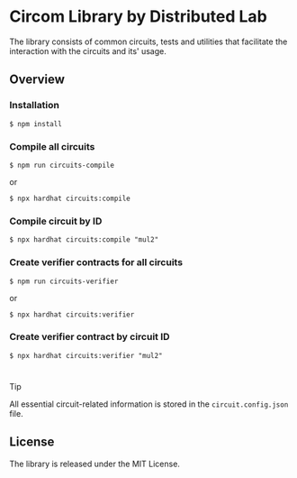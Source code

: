 # Circom Library by Distributed Lab

The library consists of common circuits, tests and utilities that facilitate the interaction with the circuits and its' usage.

## Overview

### Installation

```console
$ npm install
```

### Compile all circuits

```console
$ npm run circuits-compile
```

or

```console
$ npx hardhat circuits:compile
```

### Compile circuit by ID

```console
$ npx hardhat circuits:compile "mul2"
```

### Create verifier contracts for all circuits

```console
$ npm run circuits-verifier
```

or

```console
$ npx hardhat circuits:verifier
```

### Create verifier contract by circuit ID

```console
$ npx hardhat circuits:verifier "mul2"
```

#

> [!TIP]
> All essential circuit-related information is stored in the `circuit.config.json` file.

## License

The library is released under the MIT License.
